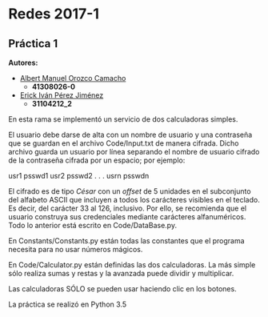 # Redes 2017-1

## Práctica 1

**Autores:**

* [Albert Manuel Orozco Camacho](http://github.com/AlOrozco53)
  * __41308026-0__
* [Erick Iván Pérez Jiménez](http://github.com/TuringOraculosLocos)
  * __31104212_2__

En esta rama se implementó un servicio de dos calculadoras simples.

El usuario debe darse de alta con un nombre de usuario y una contraseña que
se guardan en el archivo Code/Input.txt de manera cifrada. Dicho archivo
guarda un usuario por línea separando el nombre de usuario cifrado de la contraseña
cifrada por un espacio; por ejemplo:

usr1 psswd1
usr2 psswd2
.
.
.
usrn psswdn

El cifrado es de tipo _César_ con un _offset_ de 5 unidades en el subconjunto del
alfabeto ASCII que incluyen a todos los carácteres visibles en el teclado. Es decir,
del carácter 33 al 126, inclusivo. Por ello, se recomienda que el usuario
construya sus credenciales mediante carácteres alfanuméricos. Todo lo anterior
está escrito en Code/DataBase.py.

En Constants/Constants.py están todas las constantes que el programa necesita
para no usar números mágicos.

En Code/Calculator.py están definidas las dos calculadoras. La más simple
sólo realiza sumas y restas y la avanzada puede dividir y multiplicar.

Las calculadoras SÓLO se pueden usar haciendo clic en los botones.

La práctica se realizó en Python 3.5
